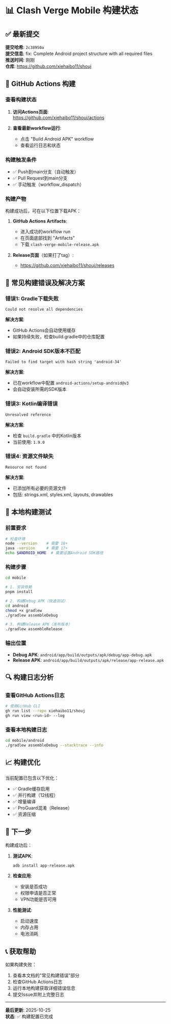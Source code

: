 # 📊 Clash Verge Mobile 构建状态

## ✅ 最新提交

**提交哈希**: `2c38950a`  
**提交信息**: fix: Complete Android project structure with all required files  
**推送时间**: 刚刚  
**仓库**: https://github.com/xiehaibo11/shouj

## 🔨 GitHub Actions 构建

### 查看构建状态

1. **访问Actions页面**:  
   https://github.com/xiehaibo11/shouj/actions

2. **查看最新workflow运行**:
   - 点击 "Build Android APK" workflow
   - 查看运行日志和状态

### 构建触发条件

- ✅ Push到main分支（自动触发）
- ✅ Pull Request到main分支
- ✅ 手动触发（workflow_dispatch）

### 构建产物

构建成功后，可在以下位置下载APK：

1. **GitHub Actions Artifacts**:
   - 进入成功的workflow run
   - 在页面底部找到 "Artifacts"
   - 下载 `clash-verge-mobile-release.apk`

2. **Release页面**（如果打了tag）:
   - https://github.com/xiehaibo11/shouj/releases

## 🐛 常见构建错误及解决方案

### 错误1: Gradle下载失败
```
Could not resolve all dependencies
```
**解决方案**: 
- GitHub Actions会自动使用缓存
- 如果持续失败，检查build.gradle中的仓库配置

### 错误2: Android SDK版本不匹配
```
Failed to find target with hash string 'android-34'
```
**解决方案**:
- 已在workflow中配置 `android-actions/setup-android@v3`
- 会自动安装所需的SDK版本

### 错误3: Kotlin编译错误
```
Unresolved reference
```
**解决方案**:
- 检查 `build.gradle` 中的Kotlin版本
- 当前使用: `1.9.0`

### 错误4: 资源文件缺失
```
Resource not found
```
**解决方案**:
- 已添加所有必要的资源文件
- 包括: strings.xml, styles.xml, layouts, drawables

## 📱 本地构建测试

### 前置要求

```bash
# 检查环境
node --version    # 需要 18+
java -version     # 需要 17+
echo $ANDROID_HOME  # 需要设置Android SDK路径
```

### 构建步骤

```bash
cd mobile

# 1. 安装依赖
pnpm install

# 2. 构建Debug APK（快速测试）
cd android
chmod +x gradlew
./gradlew assembleDebug

# 3. 构建Release APK（发布版本）
./gradlew assembleRelease
```

### 输出位置

- **Debug APK**: `android/app/build/outputs/apk/debug/app-debug.apk`
- **Release APK**: `android/app/build/outputs/apk/release/app-release.apk`

## 🔍 构建日志分析

### 查看GitHub Actions日志

```bash
# 使用GitHub CLI
gh run list --repo xiehaibo11/shouj
gh run view <run-id> --log
```

### 查看本地构建日志

```bash
cd mobile/android
./gradlew assembleDebug --stacktrace --info
```

## 📈 构建优化

当前配置已包含以下优化：

- ✅ Gradle缓存启用
- ✅ 并行构建（12线程）
- ✅ 增量编译
- ✅ ProGuard混淆（Release）
- ✅ 资源压缩

## 🎯 下一步

构建成功后：

1. **测试APK**:
   ```bash
   adb install app-release.apk
   ```

2. **检查应用**:
   - 安装是否成功
   - 权限申请是否正常
   - VPN功能是否可用

3. **性能测试**:
   - 启动速度
   - 内存占用
   - 电池消耗

## 📞 获取帮助

如果构建失败：

1. 查看本文档的"常见构建错误"部分
2. 检查GitHub Actions日志
3. 运行本地构建获取详细错误信息
4. 提交Issue并附上完整日志

---

**最后更新**: 2025-10-25  
**状态**: ✅ 构建配置已完成

